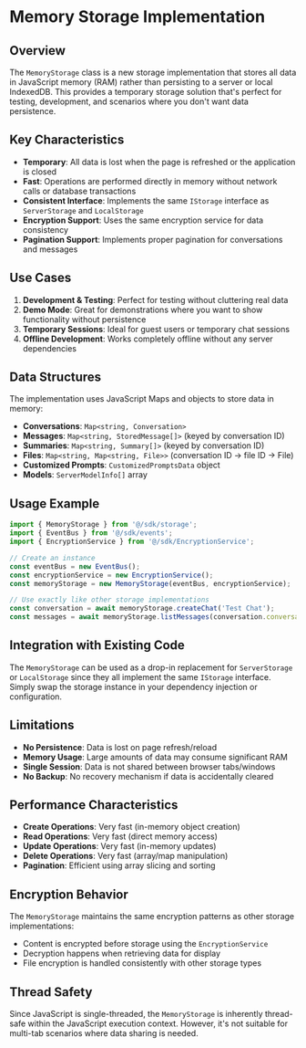 # Memory Storage Implementation

## Overview

The `MemoryStorage` class is a new storage implementation that stores all data in JavaScript memory (RAM) rather than persisting to a server or local IndexedDB. This provides a temporary storage solution that's perfect for testing, development, and scenarios where you don't want data persistence.

## Key Characteristics

- **Temporary**: All data is lost when the page is refreshed or the application is closed
- **Fast**: Operations are performed directly in memory without network calls or database transactions
- **Consistent Interface**: Implements the same `IStorage` interface as `ServerStorage` and `LocalStorage`
- **Encryption Support**: Uses the same encryption service for data consistency
- **Pagination Support**: Implements proper pagination for conversations and messages

## Use Cases

1. **Development & Testing**: Perfect for testing without cluttering real data
2. **Demo Mode**: Great for demonstrations where you want to show functionality without persistence
3. **Temporary Sessions**: Ideal for guest users or temporary chat sessions
4. **Offline Development**: Works completely offline without any server dependencies

## Data Structures

The implementation uses JavaScript Maps and objects to store data in memory:

- **Conversations**: `Map<string, Conversation>`
- **Messages**: `Map<string, StoredMessage[]>` (keyed by conversation ID)
- **Summaries**: `Map<string, Summary[]>` (keyed by conversation ID)  
- **Files**: `Map<string, Map<string, File>>` (conversation ID → file ID → File)
- **Customized Prompts**: `CustomizedPromptsData` object
- **Models**: `ServerModelInfo[]` array

## Usage Example

```typescript
import { MemoryStorage } from '@/sdk/storage';
import { EventBus } from '@/sdk/events';
import { EncryptionService } from '@/sdk/EncryptionService';

// Create an instance
const eventBus = new EventBus();
const encryptionService = new EncryptionService();
const memoryStorage = new MemoryStorage(eventBus, encryptionService);

// Use exactly like other storage implementations
const conversation = await memoryStorage.createChat('Test Chat');
const messages = await memoryStorage.listMessages(conversation.conversation_id);
```

## Integration with Existing Code

The `MemoryStorage` can be used as a drop-in replacement for `ServerStorage` or `LocalStorage` since they all implement the same `IStorage` interface. Simply swap the storage instance in your dependency injection or configuration.

## Limitations

- **No Persistence**: Data is lost on page refresh/reload
- **Memory Usage**: Large amounts of data may consume significant RAM
- **Single Session**: Data is not shared between browser tabs/windows
- **No Backup**: No recovery mechanism if data is accidentally cleared

## Performance Characteristics

- **Create Operations**: Very fast (in-memory object creation)
- **Read Operations**: Very fast (direct memory access)
- **Update Operations**: Very fast (in-memory updates)
- **Delete Operations**: Very fast (array/map manipulation)
- **Pagination**: Efficient using array slicing and sorting

## Encryption Behavior

The `MemoryStorage` maintains the same encryption patterns as other storage implementations:
- Content is encrypted before storage using the `EncryptionService`
- Decryption happens when retrieving data for display
- File encryption is handled consistently with other storage types

## Thread Safety

Since JavaScript is single-threaded, the `MemoryStorage` is inherently thread-safe within the JavaScript execution context. However, it's not suitable for multi-tab scenarios where data sharing is needed.